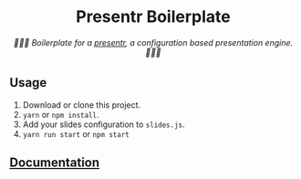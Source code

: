 <div align=center>

# Presentr Boilerplate
###### 👩🏼‍💻 Boilerplate for a [presentr](https://github.com/kdemoya/presentr), a configuration based presentation engine. 👨🏽‍💻

</div>


## Usage
1. Download or clone this project.
2. `yarn` or `npm install`.
3. Add your slides configuration to `slides.js`.
4. `yarn run start` or `npm start`

## [Documentation](https://github.com/kdemoya/presentr/blob/master/README.md)